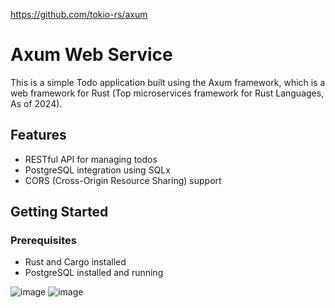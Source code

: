 <https://github.com/tokio-rs/axum>
# Axum Web Service

This is a simple Todo application built using the Axum framework, which is a web framework for Rust (Top microservices framework for Rust Languages, As of 2024).

## Features

- RESTful API for managing todos
- PostgreSQL integration using SQLx
- CORS (Cross-Origin Resource Sharing) support

## Getting Started

### Prerequisites

- Rust and Cargo installed
- PostgreSQL installed and running

![image](https://github.com/boraxpr/rust_axum_service/assets/43258373/83b5ddd3-bd5a-484b-81d5-7e17551b56ea)
![image](https://github.com/boraxpr/rust_axum_service/assets/43258373/29b90239-4e08-467e-8c18-6c4533ef345c)
